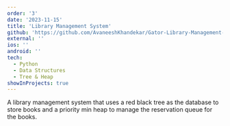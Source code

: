 ```yaml
---
order: '3'
date: '2023-11-15'
title: 'Library Management System'
github: 'https://github.com/AvaneeshKhandekar/Gator-Library-Management-System'
external: ''
ios: ''
android: ''
tech:
  - Python
  - Data Structures
  - Tree & Heap
showInProjects: true
---
```


A library management system that uses a red black tree as the database to store books and a priority min heap to manage the reservation queue for the books.
